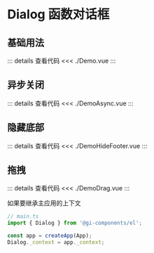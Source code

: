 # Dialog 函数对话框

<script setup>
import Demo from './Demo.vue'
import DemoAsync from './DemoAsync.vue'
import DemoHideFooter from './DemoHideFooter.vue'
import DemoDrag from './DemoDrag.vue'
</script>

## 基础用法

<Demo></Demo>
::: details 查看代码
<<< ./Demo.vue
:::

## 异步关闭

<DemoAsync></DemoAsync>
::: details 查看代码
<<< ./DemoAsync.vue
:::

## 隐藏底部

<DemoHideFooter></DemoHideFooter>
::: details 查看代码
<<< ./DemoHideFooter.vue
:::

## 拖拽

<DemoDrag></DemoDrag>
::: details 查看代码
<<< ./DemoDrag.vue
:::

如果要继承主应用的上下文
```js
// main.ts
import { Dialog } from '@gi-components/el';

const app = createApp(App);
Dialog._context = app._context;
```
